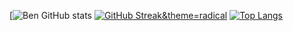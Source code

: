 [![Ben GitHub stats](https://github-readme-stats.vercel.app/api?username=Ben-Zard&show_icons=true&theme=radical)
[![GitHub Streak](https://github-readme-streak-stats.herokuapp.com/?user=DenverCoder1)&theme=radical](https://git.io/streak-stats&theme=radical)
[![Top Langs](https://github-readme-stats.vercel.app/api/top-langs/?username=anuraghazra&layout=compact&theme=radical)](https://github.com/anuraghazra/github-readme-stats)

